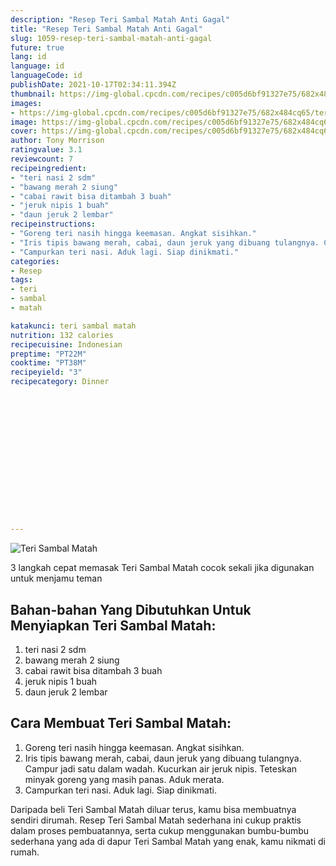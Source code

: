 ```yaml
---
description: "Resep Teri Sambal Matah Anti Gagal"
title: "Resep Teri Sambal Matah Anti Gagal"
slug: 1059-resep-teri-sambal-matah-anti-gagal
future: true
lang: id
language: id
languageCode: id
publishDate: 2021-10-17T02:34:11.394Z 
thumbnail: https://img-global.cpcdn.com/recipes/c005d6bf91327e75/682x484cq65/teri-sambal-matah-foto-resep-utama.webp
images:
- https://img-global.cpcdn.com/recipes/c005d6bf91327e75/682x484cq65/teri-sambal-matah-foto-resep-utama.webp
image: https://img-global.cpcdn.com/recipes/c005d6bf91327e75/682x484cq65/teri-sambal-matah-foto-resep-utama.webp
cover: https://img-global.cpcdn.com/recipes/c005d6bf91327e75/682x484cq65/teri-sambal-matah-foto-resep-utama.webp
author: Tony Morrison
ratingvalue: 3.1
reviewcount: 7
recipeingredient:
- "teri nasi 2 sdm"
- "bawang merah 2 siung"
- "cabai rawit bisa ditambah 3 buah"
- "jeruk nipis 1 buah"
- "daun jeruk 2 lembar"
recipeinstructions:
- "Goreng teri nasih hingga keemasan. Angkat sisihkan."
- "Iris tipis bawang merah, cabai, daun jeruk yang dibuang tulangnya. Campur jadi satu dalam wadah. Kucurkan air jeruk nipis. Teteskan minyak goreng yang masih panas. Aduk merata."
- "Campurkan teri nasi. Aduk lagi. Siap dinikmati."
categories:
- Resep
tags:
- teri
- sambal
- matah

katakunci: teri sambal matah 
nutrition: 132 calories
recipecuisine: Indonesian
preptime: "PT22M"
cooktime: "PT38M"
recipeyield: "3"
recipecategory: Dinner


     
    
    
    
    
    
    
    
    
    
    
      
    
---
```



![Teri Sambal Matah](https://img-global.cpcdn.com/recipes/c005d6bf91327e75/682x484cq65/teri-sambal-matah-foto-resep-utama.webp)

3 langkah cepat memasak  Teri Sambal Matah cocok sekali jika digunakan untuk menjamu teman

<!--inarticleads1-->

## Bahan-bahan Yang Dibutuhkan Untuk Menyiapkan Teri Sambal Matah:

1. teri nasi 2 sdm
1. bawang merah 2 siung
1. cabai rawit bisa ditambah 3 buah
1. jeruk nipis 1 buah
1. daun jeruk 2 lembar



<!--inarticleads2-->

## Cara Membuat Teri Sambal Matah:

1. Goreng teri nasih hingga keemasan. Angkat sisihkan.
1. Iris tipis bawang merah, cabai, daun jeruk yang dibuang tulangnya. Campur jadi satu dalam wadah. Kucurkan air jeruk nipis. Teteskan minyak goreng yang masih panas. Aduk merata.
1. Campurkan teri nasi. Aduk lagi. Siap dinikmati.




Daripada   beli  Teri Sambal Matah  diluar terus, kamu  bisa membuatnya sendiri dirumah. Resep  Teri Sambal Matah  sederhana ini cukup praktis dalam proses pembuatannya, serta cukup menggunakan bumbu-bumbu sederhana yang ada di dapur  Teri Sambal Matah  yang enak, kamu nikmati di rumah.
